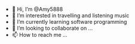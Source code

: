 - 👋 Hi, I’m @Amy5888
- 👀 I’m interested in travelling and listening music
- 🌱 I’m currently learning software programming
- 💞️ I’m looking to collaborate on ...
- 📫 How to reach me ...

<!---
Amy5888/Amy5888 is a ✨ special ✨ repository because its `README.md` (this file) appears on your GitHub profile.
You can click the Preview link to take a look at your changes.
--->
